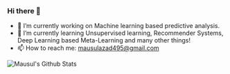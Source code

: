### Hi there 👋

<!--
**mausulazad/mausulazad** is a ✨ _special_ ✨ repository because its `README.md` (this file) appears on your GitHub profile.

Here are some ideas to get you started:
-->
- 🔭 I’m currently working on Machine learning based predictive analysis.
- 🌱 I’m currently learning Unsupervised learning, Recommender Systems, Deep Learning based Meta-Learning and many other things!
- 📫 How to reach me: mausulazad495@gmail.com

![Mausul's Github Stats](https://github-readme-stats.vercel.app/api?username=mausulazad&show_icons=true&theme=radical)

